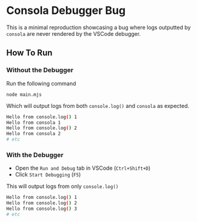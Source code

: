 # Consola Debugger Bug

This is a minimal reproduction showcasing a bug where logs outputted by `consola` are never rendered by the VSCode debugger.

## How To Run

### Without the Debugger

Run the following command

```
node main.mjs
```

Which will output logs from both `console.log()` and `consola` as expected.

```bash
Hello from console.log() 1
Hello from consola 1
Hello from console.log() 2
Hello from consola 2
# etc
```

### With the Debugger

- Open the `Run and Debug` tab in VSCode (`Ctrl+Shift+D`)
- Click `Start Debugging` (`F5`)

This will output logs from only `console.log()`

```bash
Hello from console.log() 1
Hello from console.log() 2
Hello from console.log() 3
# etc
```
